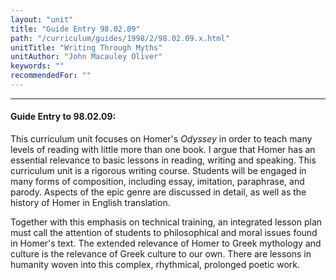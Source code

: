```yaml
---
layout: "unit"
title: "Guide Entry 98.02.09"
path: "/curriculum/guides/1998/2/98.02.09.x.html"
unitTitle: "Writing Through Myths"
unitAuthor: "John Macauley Oliver"
keywords: ""
recommendedFor: ""
---
```

<body>
<hr/>
<h4>
Guide Entry to 98.02.09:
</h4>
This curriculum unit focuses on Homer's
<i>
Odyssey
</i>
in order to teach many levels of reading with little more than one book.  I argue that Homer has an essential relevance to basic lessons in reading, writing and speaking.  This curriculum unit is a rigorous writing course.  Students will be engaged in many forms of composition, including essay, imitation, paraphrase, and parody.  Aspects of the epic genre are discussed in detail, as well as the history of Homer in English translation.
<p>
Together with this emphasis on technical training, an integrated lesson plan must call the attention of students to philosophical and moral issues found in Homer's text.  The extended relevance of Homer to Greek mythology and culture is the relevance of Greek culture to our own.  There are lessons in humanity woven into this complex, rhythmical, prolonged poetic work.
</p>
</body>